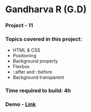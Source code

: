 # Gandharva R (G.D)

### Project - 11

### Topics covered in this project:

- HTML & CSS
- Positioning
- Background property
- Flexbox
- ::after and ::before
- Background transparent

### Time required to build: 4h

### Demo - [Link]("")
